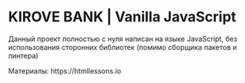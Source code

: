 <h1>KIROVE BANK | Vanilla JavaScript</h1
<p>Данный проект полностью с нуля написан на языке JavaScript, без использования сторонних библиотек (помимо сборщика пакетов и линтера)</p>
<p>Материалы: https://htmllessons.io</p>
